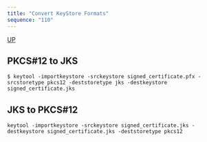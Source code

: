 ```yaml
---
title: "Convert KeyStore Formats"
sequence: "110"
---
```


[UP](/pki.html)


## PKCS#12 to JKS

```text
$ keytool -importkeystore -srckeystore signed_certificate.pfx -srcstoretype pkcs12 -deststoretype jks -destkeystore signed_certificate.jks
```

## JKS to PKCS#12

```text
keytool -importkeystore -srckeystore signed_certificate.jks -destkeystore signed_certificate.jks -deststoretype pkcs12
```
